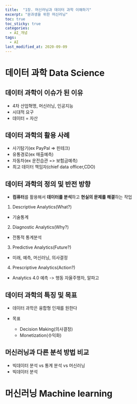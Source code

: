 ```yaml
---
title:  "1장. 머신러닝과 데이터 과학 이해하기"
excerpt: "문과생을 위한 머신러닝"
toc: true
toc_sticky: true
categories:
  - AI_개념
tags:
  - AI
last_modified_at: 2020-09-09
---
```

 
# 데이터 과학 Data Science

## 데이터 과학이 이슈가 된 이유
  
* 4차 산업혁명, 머신러닝, 인공지능
* 시대적 요구
* 데이터 = 자산

## 데이터 과학의 활용 사례

* 사기탐기(ex PayPal => 핀테크)
* 유통경로(ex 매출예측)
* 자동차(ex 운전습관 => 보험금예측)
* 최고 데이터 책임자(chief data officer,CDO)

## 데이터 과학의 정의 및 반전 방향

* **컴퓨터**를 활용해서 **데이터를 분석**하고 **현실의 문제를 해결**하는 작업

1. Descriptive Analytics(What?)   
  * 기술통계
2. Diagnostic Analytics(Why?)   
  * 전통적 통계분석
3. Predictive Analytics(Future?)   
  * 미래, 예측, 머신러닝, 의사결정
4. Prescriptive Analytics(Action?)   
  * Analytics 4.0 예측 -> 행동 자율주행차, 알파고

## 데이터 과학의 특징 및 목표

* 데이터 과학은 융합형 인재를 원한다

* 목표
  * Decision Making(의사결정)
  * Monetization(수익화)

## 머신러닝과 다른 분석 방법 비교

* 빅데이터 분석 vs 통계 분석 vs 머신러닝
* 빅데이터 분석

# 머신러닝 Machine learning

